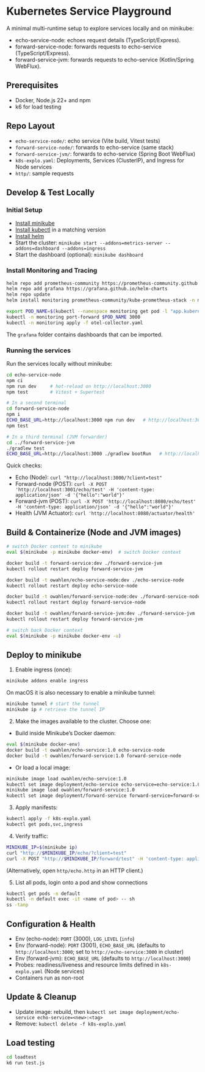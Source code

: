 # Kubernetes Service Playground

A minimal multi-runtime setup to explore services locally and on minikube:
- echo-service-node: echoes request details (TypeScript/Express).
- forward-service-node: forwards requests to echo-service (TypeScript/Express).
- forward-service-jvm: forwards requests to echo-service (Kotlin/Spring WebFlux).

## Prerequisites
- Docker, Node.js 22+ and npm
- k6 for load testing

## Repo Layout
- `echo-service-node/`: echo service (Vite build, Vitest tests)
- `forward-service-node/`: forwards to echo-service (same stack)
- `forward-service-jvm/`: forwards to echo-service (Spring Boot WebFlux)
- `k8s-explo.yaml`: Deployments, Services (ClusterIP), and Ingress for Node services
- `http/`: sample requests

## Develop & Test Locally
### Initial Setup
* [Install minikube](https://minikube.sigs.k8s.io/docs/start/)
* [Install kubectl](https://kubernetes.io/docs/tasks/tools/) in a matching version
* [Install helm](https://helm.sh/docs/intro/install/)
* Start the cluster: `minikube start --addons=metrics-server --addons=dashboard --addons=ingress`
* Start the dashboard (optional): `minikube dashboard`

### Install Monitoring and Tracing
```bash
helm repo add prometheus-community https://prometheus-community.github.io/helm-charts
helm repo add grafana https://grafana.github.io/helm-charts
helm repo update
helm install monitoring prometheus-community/kube-prometheus-stack -n monitoring --create-namespace

export POD_NAME=$(kubectl --namespace monitoring get pod -l "app.kubernetes.io/name=grafana,app.kubernetes.io/instance=monitoring" -oname)
kubectl -n monitoring port-forward $POD_NAME 3000
kubectl -n monitoring apply -f otel-collector.yaml
```
The `grafana` folder contains dashboards that can be imported.

### Running the services
Run the services locally without minikube:
```bash
cd echo-service-node
npm ci
npm run dev     # hot-reload on http://localhost:3000
npm test        # Vitest + Supertest

# In a second terminal
cd forward-service-node
npm i
ECHO_BASE_URL=http://localhost:3000 npm run dev   # http://localhost:3001
npm test

# In a third terminal (JVM forwarder)
cd ../forward-service-jvm
./gradlew test
ECHO_BASE_URL=http://localhost:3000 ./gradlew bootRun   # http://localhost:8080 by default
```
Quick checks:
- Echo (Node): `curl "http://localhost:3000/?client=test"`
- Forward-node (POST): `curl -X POST 'http://localhost:3001/echo/test' -H 'content-type: application/json' -d '{"hello":"world"}'`
- Forward-jvm (POST): `curl -X POST 'http://localhost:8080/echo/test' -H 'content-type: application/json' -d '{"hello":"world"}'`
- Health (JVM Actuator): `curl 'http://localhost:8080/actuator/health'`

## Build & Containerize (Node and JVM images)
```bash
# switch Docker context to minikube
eval $(minikube -p minikube docker-env)  # switch Docker context

docker build -t forward-service:dev ./forward-service-jvm
kubectl rollout restart deploy forward-service-jvm

docker build -t owahlen/echo-service-node:dev ./echo-service-node
kubectl rollout restart deploy echo-service-node

docker build -t owahlen/forward-service-node:dev ./forward-service-node
kubectl rollout restart deploy forward-service-node

docker build -t owahlen/forward-service-jvm:dev ./forward-service-jvm
kubectl rollout restart deploy forward-service-jvm

# switch back Docker context
eval $(minikube -p minikube docker-env -u)
```

## Deploy to minikube
1) Enable ingress (once):
```bash
minikube addons enable ingress
```
On macOS it is also necessary to enable a minikube tunnel:
```bash
minikube tunnel # start the tunnel
minikube ip # retrieve the tunnel IP
```
2) Make the images available to the cluster. Choose one:
- Build inside Minikube’s Docker daemon:
```bash
eval $(minikube docker-env)
docker build -t owahlen/echo-service:1.0 echo-service-node
docker build -t owahlen/forward-service:1.0 forward-service-node
```
- Or load a local image:
```bash
minikube image load owahlen/echo-service:1.0
kubectl set image deployment/echo-service echo-service=echo-service:1.0 --record || true
minikube image load owahlen/forward-service:1.0
kubectl set image deployment/forward-service forward-service=forward-service:1.0 --record || true
```
3) Apply manifests:
```bash
kubectl apply -f k8s-explo.yaml
kubectl get pods,svc,ingress
```
4) Verify traffic:
```bash
MINIKUBE_IP=$(minikube ip)
curl "http://$MINIKUBE_IP/echo/?client=test"
curl -X POST "http://$MINIKUBE_IP/forward/test" -H 'content-type: application/json' -d '{"through":"forward"}'
```
(Alternatively, open `http/echo.http` in an HTTP client.)

5) List all pods, login onto a pod and show connections
```bash
kubectl get pods -n default
kubectl -n default exec -it <name of pod> -- sh
ss -tanp
```

## Configuration & Health
- Env (echo-node): `PORT` (3000), `LOG_LEVEL` (`info`)
- Env (forward-node): `PORT` (3001), `ECHO_BASE_URL` (defaults to `http://localhost:3000`; set to `http://echo-service:3000` in cluster)
- Env (forward-jvm): `ECHO_BASE_URL` (defaults to `http://localhost:3000`)
- Probes: readiness/liveness and resource limits defined in `k8s-explo.yaml` (Node services)
- Containers run as non-root

## Update & Cleanup
- Update image: rebuild, then `kubectl set image deployment/echo-service echo-service=<new>:<tag>`
- Remove: `kubectl delete -f k8s-explo.yaml`

## Load testing
```bash
cd loadtest
k6 run test.js
```
